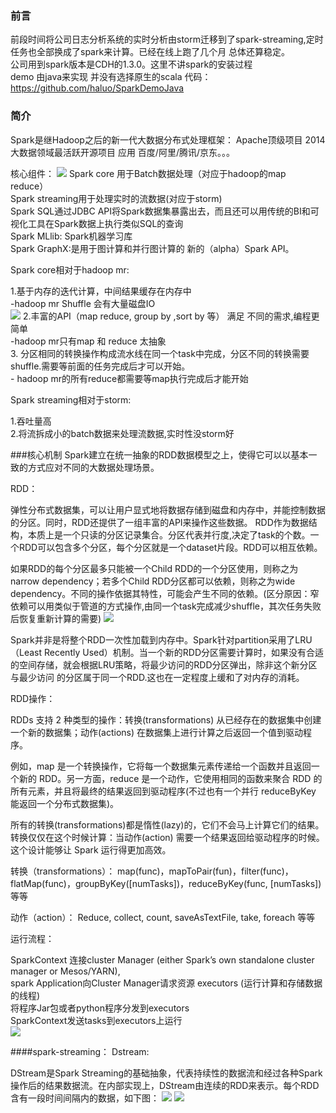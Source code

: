 
### 前言
前段时间将公司日志分析系统的实时分析由storm迁移到了spark-streaming,定时任务也全部换成了spark来计算。已经在线上跑了几个月
总体还算稳定。<br/>
公司用到spark版本是CDH的1.3.0。这里不讲spark的安装过程<br/>
demo 由java来实现 并没有选择原生的scala 代码：https://github.com/haluo/SparkDemoJava<br/>

### 简介

Spark是继Hadoop之后的新一代大数据分布式处理框架：
Apache顶级项目
2014大数据领域最活跃开源项目
应用  百度/阿里/腾讯/京东。。。

核心组件：
<img src="http://7xkx1t.com1.z0.glb.clouddn.com/blogspark1.png">
Spark core 用于Batch数据处理（对应于hadoop的map reduce）<br/>
Spark streaming用于处理实时的流数据(对应于storm)<br/>
Spark SQL通过JDBC API将Spark数据集暴露出去，而且还可以用传统的BI和可视化工具在Spark数据上执行类似SQL的查询<br/>
Spark MLlib: Spark机器学习库<br/>
Spark GraphX:是用于图计算和并行图计算的 新的（alpha）Spark API。<br/>

Spark core相对于hadoop mr:

1.基于内存的迭代计算，中间结果缓存在内存中<br/>
	-hadoop mr Shuffle 会有大量磁盘IO<br/>
	<img src="http://7xkx1t.com1.z0.glb.clouddn.com/blogspark2.png">
2.丰富的API（map reduce, group by ,sort by 等） 满足   不同的需求,编程更简单<br/>
	-hadoop mr只有map 和 reduce 太抽象<br/>
3. 分区相同的转换操作构成流水线在同一个task中完成，分区不同的转换需要shuffle.需要等前面的任务完成后才可以开始。<br/>
	- hadoop mr的所有reduce都需要等map执行完成后才能开始<br/>

Spark streaming相对于storm:

1.吞吐量高<br/>
2.将流拆成小的batch数据来处理流数据,实时性没storm好<br/>

###核心机制
Spark建立在统一抽象的RDD数据模型之上，使得它可以以基本一致的方式应对不同的大数据处理场景。

RDD：

弹性分布式数据集，可以让用户显式地将数据存储到磁盘和内存中，并能控制数据的分区。同时，RDD还提供了一组丰富的API来操作这些数据。
RDD作为数据结构，本质上是一个只读的分区记录集合。分区代表并行度,决定了task的个数。一个RDD可以包含多个分区，每个分区就是一个dataset片段。RDD可以相互依赖。

如果RDD的每个分区最多只能被一个Child RDD的一个分区使用，则称之为narrow dependency；若多个Child RDD分区都可以依赖，则称之为wide dependency。不同的操作依据其特性，可能会产生不同的依赖。(区分原因：窄依赖可以用类似于管道的方式操作,由同一个task完成减少shuffle，其次任务失败后恢复重新计算的需要)
<img src="http://7xkx1t.com1.z0.glb.clouddn.com/blogspark3.png">

Spark并非是将整个RDD一次性加载到内存中。Spark针对partition采用了LRU（Least Recently Used）机制。当一个新的RDD分区需要计算时，如果没有合适的空间存储，就会根据LRU策略，将最少访问的RDD分区弹出，除非这个新分区与最少访问 的分区属于同一个RDD.这也在一定程度上缓和了对内存的消耗。

RDD操作：

RDDs 支持 2 种类型的操作：转换(transformations) 从已经存在的数据集中创建一个新的数据集；动作(actions) 在数据集上进行计算之后返回一个值到驱动程序。

例如，map 是一个转换操作，它将每一个数据集元素传递给一个函数并且返回一个新的 RDD。另一方面，reduce 是一个动作，它使用相同的函数来聚合 RDD 的所有元素，并且将最终的结果返回到驱动程序(不过也有一个并行 reduceByKey 能返回一个分布式数据集)。

所有的转换(transformations)都是惰性(lazy)的，它们不会马上计算它们的结果。转换仅仅在这个时候计算：当动作(action) 需要一个结果返回给驱动程序的时候。这个设计能够让 Spark 运行得更加高效。


转换（transformations）：
map(func)，mapToPair(fun)，filter(func)，flatMap(func)，groupByKey([numTasks])，reduceByKey(func, [numTasks])等等

动作（action）：
Reduce, collect, count, saveAsTextFile, take, foreach 等等


运行流程：

SparkContext 连接cluster Manager (either Spark’s own standalone cluster manager or Mesos/YARN),<br/>
spark Application向Cluster Manager请求资源 executors (运行计算和存储数据的线程)<br/>
将程序Jar包或者python程序分发到executors<br/>
SparkContext发送tasks到executors上运行<br/>
<img src="http://7xkx1t.com1.z0.glb.clouddn.com/blogspark4.png">


####spark-streaming：
Dstream:

DStream是Spark Streaming的基础抽象，代表持续性的数据流和经过各种Spark操作后的结果数据流。在内部实现上，DStream由连续的RDD来表示。每个RDD含有一段时间间隔内的数据，如下图：
<img src="http://7xkx1t.com1.z0.glb.clouddn.com/blogspark5.png">
<img src="http://7xkx1t.com1.z0.glb.clouddn.com/blogspark6.png">









